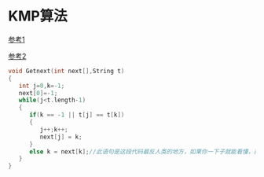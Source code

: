 # KMP算法

[参考1](https://zhuanlan.zhihu.com/p/105629613)

[参考2](https://blog.csdn.net/dark_cy/article/details/88698736?utm_medium=distribute.pc_relevant.none-task-blog-baidulandingword-2&spm=1001.2101.3001.4242)

```c++
void Getnext(int next[],String t)
{
   int j=0,k=-1;
   next[0]=-1;
   while(j<t.length-1)
   {
      if(k == -1 || t[j] == t[k])
      {
         j++;k++;
         next[j] = k;
      }
      else k = next[k];//此语句是这段代码最反人类的地方，如果你一下子就能看懂，那么请允许我称呼你一声大神！
   }
}
```